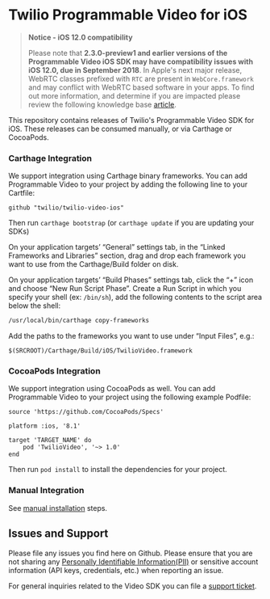 # Twilio Programmable Video for iOS

> **Notice - iOS 12.0 compatibility**
>
> Please note that **2.3.0-preview1 and earlier versions of the Programmable Video iOS SDK may have compatibility issues with iOS 12.0, due in September 2018**. In Apple's next major release, WebRTC classes prefixed with `RTC` are present in `WebCore.framework` and may conflict with WebRTC based software in your apps. To find out more information, and determine if you are impacted please review the following knowledge base [article](https://support.twilio.com/hc/en-us/articles/360002897814-Legacy-Twilio-Programmable-Voice-SDKs-impacted-by-SSL-certificate-deprecation).

This repository contains releases of Twilio's Programmable Video SDK for iOS. These releases can be consumed manually, or via Carthage or CocoaPods.

### Carthage Integration

We support integration using Carthage binary frameworks. You can add Programmable Video to your project by adding the following line to your Cartfile:
```
github "twilio/twilio-video-ios"
```

Then run `carthage bootstrap` (or `carthage update` if you are updating your SDKs)

On your application targets’ “General” settings tab, in the “Linked Frameworks and Libraries” section, drag and drop each framework you want to use from the Carthage/Build folder on disk.

On your application targets’ “Build Phases” settings tab, click the “+” icon and choose “New Run Script Phase”. Create a Run Script in which you specify your shell (ex: `/bin/sh`), add the following contents to the script area below the shell:

```sh
/usr/local/bin/carthage copy-frameworks
```

Add the paths to the frameworks you want to use under “Input Files”, e.g.:

```
$(SRCROOT)/Carthage/Build/iOS/TwilioVideo.framework
```
    
### CocoaPods Integration

We support integration using CocoaPods as well. You can add Programmable Video to your project using the following example Podfile:

```
source 'https://github.com/CocoaPods/Specs'

platform :ios, '8.1'

target 'TARGET_NAME' do
    pod 'TwilioVideo', '~> 1.0'
end
```
	
Then run `pod install` to install the dependencies for your project.

### Manual Integration

See [manual installation](https://www.twilio.com/docs/api/video/ios#add-the-sdk) steps.

## Issues and Support

Please file any issues you find here on Github.
Please ensure that you are not sharing any
[Personally Identifiable Information(PII)](https://www.twilio.com/docs/glossary/what-is-personally-identifiable-information-pii)
or sensitive account information (API keys, credentials, etc.) when reporting an issue.

For general inquiries related to the Video SDK you can file a [support ticket](https://support.twilio.com/hc/en-us/requests/new).